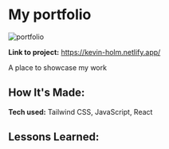 # My portfolio

![portfolio](https://github.com/kev-er/my_portfolio/assets/81853888/301d5476-de05-4c9d-b62e-e186859040dd)

**Link to project:** https://kevin-holm.netlify.app/


A place to showcase my work 
## How It's Made:

**Tech used:** Tailwind CSS, JavaScript, React



## Lessons Learned:


